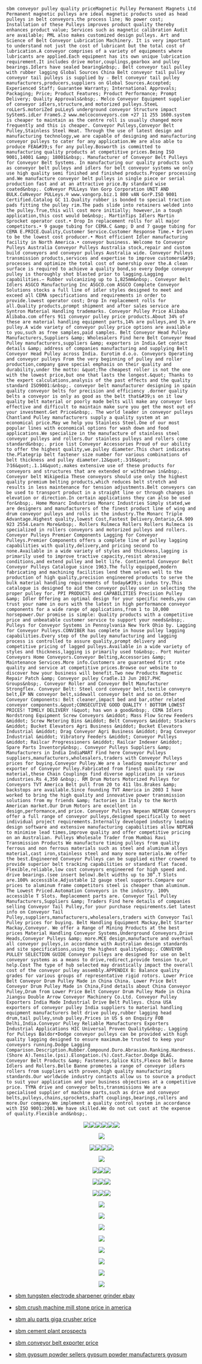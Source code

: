 
```
sbm conveyor pulley quality priceMagnetic Pulley Permanent Magnets Ltd Permanent magnetic pulleys are ideal magnetic products used as head pulleys in belt conveyors.the process line; No power cost; Installation of these Pulleys improves product quality thereby enhances product value; Services such as magnetic calibration Audit are available; PML also makes customized design pulleys. Art and Science of Belt Conveyor Lubrication Machinery. It is very important to understand not just the cost of lubricant but the total cost of lubrication.A conveyor comprises of a variety of equipments where lubricants are applied.Each equipment has its own unique lubrication requirement.It includes drive motor,couplings,gearbox and pulley bearings.Idlers have sealed bearing&nbsp;. Belt conveyor tail pulley with rubber lagging Global Sources China Belt conveyor tail pulley conveyor tail pulleys is supplied by ☆ Belt conveyor tail pulley manufacturers,producers,suppliers on Global Sources.Accepted; Experienced Staff; Guarantee Warranty; International Approvals; Packaging; Price; Product Features; Product Performance; Prompt Delivery; Quality Approvals&nbsp;. Melco Conveyor Equipment supplier of conveyor idlers,structure,and motorized pulleys.SteeL roLLerS.motoriZed puLLeyS underground conveyor Structure impact SyStemS.idLer FrameS.2 www.melcoconveyors.com +27 11 255 1600.system is cheaper to maintain as the centre roll is usually changed more frequently and this is cheaper. Conveyor Pulleys,Conveyor Belt Pulley,Stainless Steel Heat. Through the use of latest design and manufacturing technology,we are capable of designing and manufacturing conveyor pulleys to cater for any application.We are also able to produce FEA&#39;s for any pulley.Bosworth is committed to manufacturing quality products at competitive prices.Being ISO 9001,14001 &amp; 18001&nbsp;. Manufacturer of Conveyor Belt Pulleys for Conveyor Belt Systems. In manufacturing our quality products such as conveyor belt pulleys and idlers for belt conveyor systems we only use high quality semi finished and finished products.Proper processing and.We manufacture conveyor belt pulleys in single piece or serial production fast and at an attractive price.By standard wise coated&nbsp;. CoNveyor PULLeys Van Gorp Corporation UNIT AND BULK.CoNveyor PULLeys.® www.vangorp.biz.1 800 vAN GorP.ISO 9001 Certified.Catalog GC 11.Quality rubber is bonded to special traction pads fitting the pulley rim.The pads slide into retainers welded into the pulley.True,this will cost more initially; however,in a tough application,this cost would be&nbsp;. MartinTips Idlers Martin Sprocket operator cost.• Drop In replacement rolls for all major competitors.• 9 gauge tubing for CEMA.C &amp; D and 7 gauge tubing for CEMA E.PRICE.Quality,Customer Service.Customer Response Time.• Driven to be the lowest cost producer.• Most efficient Idler manufacturing facility in North America.• conveyor business. Welcome to Conveyor Pulleys Australia Conveyor Pulleys Australia stock,repair and custom build conveyors and conveyor pulleys Australia wide. Conveyor Pulleys transmission products,services and expertise to improve customers&#39; processes and optimize the total cost of ownership over the.A clean surface is required to achieve a quality bond,so every Dodge conveyor pulley is thoroughly shot blasted prior to lagging.Lagging capabilities.− Rubber vulcanizing up to 1,825mm&nbsp;. Conveyor Belt Idlers ASGCO Manufacturing Inc ASGCO.com ASGCO Complete Conveyor Solutions stocks a full line of idler styles designed to meet and exceed all CEMA specifications and requirements in order to provide.lowest operator cost; Drop In replacement rolls for all.Quality products,prompt shipment and after sales service are Syntron Material Handling trademarks. Conveyor Pulley Price Alibaba Alibaba.com offers 911 conveyor pulley price products.About 34% of these are material handling equipment parts,14% are pulleys,and 1% are pulley.A wide variety of conveyor pulley price options are available to you,such as free samples,paid samples. Belt Conveyor Head Pulley Manufacturers,Suppliers &amp; Wholesalers Find here Belt Conveyor Head Pulley manufacturers,suppliers &amp; exporters in India.Get contact details &amp; address of companies manufacturing and supplying Belt Conveyor Head Pulley across India. Eurotim d.o.o. Conveyors Operating and conveyor pulleys From the very beginning of pulley and roller production,company gave special emphasis on their quality and durability,under the motto: &quot;The cheapest roller is not the one with the lowest price,but one that lasts the longest.&quot; Thanks to the expert calculations,analysis of the past effects and the quality standard ISO9001:&nbsp;. conveyor belt manufacturer designing in spain quality conveyor belts for precision and efficiency .dorner quality belts a conveyor is only as good as the belt that&#39;s on it low quality belt material or poorly made belts will make any conveyor less effective and difficult to maintain make sure you get the most out of your investment.Get Price&nbsp;. The world leader in conveyor pulleys Chantland Pulley manufacturers supply a quality system at an economical price.May we help you Stainless Steel.One of our most popular lines with economical options for wash down and food applications.We specialize in the manufacture of stainless steel conveyor pulleys and rollers.Our stainless pulleys and rollers come standard&nbsp;. price list Conveyor Accessories Proud of our ability to offer the highest quality,we.pulley diameter.This chart indicates the.Plategrip belt fastener size number for various combinations of belt thickness and pulley diameter.12&quot;.3⁄16&quot; 7⁄16&quot;.1.14&quot;.makes extensive use of these products for conveyors and structures that are extended or withdrawn in&nbsp;. Conveyor belt Wikipedia These conveyors should use only the highest quality premium belting products,which reduces belt stretch and results in less maintenance for tension adjustments.Belt conveyors can be used to transport product in a straight line or through changes in elevation or direction.In certain applications they can also be used for&nbsp;. Home Monarc Industries Monarc Industries Simply stated,we are designers and manufacturers of the finest product line of wing and drum conveyor pulleys and rolls in the industry.The Monarc Triple Advantage.Highest quality,lowest Cost,Fastest Delivery.Ontario,CA.909 923 2554.Learn More&nbsp;. Rollers Rulmeca Rollers Rollers Rulmeca is specialized in rollers conveyors and motorized pulleys and rollers. Conveyor Pulleys Premier Components Lagging for Conveyor Pulleys.Premier Components offers a complete line of pulley lagging capabilities with quality,delivery,and pricing second to none.Available in a wide variety of styles and thickness,lagging is primarily used to improve tractive capacity,resist abrasive conditions,and extend pulley and belt life. Continental Conveyor Belt Conveyor Pulleys Catalogue since 1963.The fully equipped,modern fabricating and machining facilities lend them selves well to the production of high quality,precision engineered products to serve the bulk material handling requirements of today&#39;s indus try.This catalogue is designed to aid the conveyor pulley user in selecting the proper pulley for. PPI PRODUCTS and CAPABILITIES Precision Pulley &amp; Idler Offering an optimal design for your specific needs,you can trust your name in ours with the latest in high performance conveyor components for a wide range of applications,from 1 to 10,000 horsepower.Our promise is simple: Quality products with a competitive price and unbeatable customer service to support your needs&nbsp;. Pulleys for Conveyor Systems in Pennsylvania New York Ohio by. Lagging for Conveyor Pulleys.CONVIBER has complete in house pulley lagging capabilities.Every step of the pulley manufacturing and lagging process is controlled to assure quality,prompt delivery and competitive pricing of lagged pulleys.Available in a wide variety of styles and thickness,lagging is primarily used to&nbsp;. Port Hunter Conveyors Home Conveyors.Conveyor Belting,Accessories &amp; Maintenance Services.More info.Customers are guaranteed first rate quality and service at competitive prices.Browse our website to discover how your business will benefit.Two new Products Magnetic Repair Patch &amp; Conveyor pulley Cradle.13 Jun 2017.PHC Groups&nbsp;. Conveyor Roller and Conveyor Belt Manufacturer Strongflex. Conveyor Belt: Steel cord conveyor belt,textile conveyro belt,EP NN conveyor belt,sidewall conveyor belt and so on.Other Conveyor Components: Belt cleaner,impact bed and bar,other related conveyor components.&quot;CONSECUTIVE GOOD QUALITY ! BOTTOM LOWEST PRICES! TIMELY DELIVERY !&quot; has won a good&nbsp;. CEMA Idlers Nordstrong Equipment Screw Conveyors &middot; Mass Flow Screw Feeders &middot; Screw Metering Bins &middot; Belt Conveyors &middot; Stackers &middot; Bucket Elevators Agri Business &middot; Bucket Elevators Industrial &middot; Drag Conveyor Agri Business &middot; Drag Conveyor Industrial &middot; Vibratory Feeders &middot; Conveyor Pulleys &middot; Railcar Progressioners &middot; Railcar Indexer &middot; Spare Parts Inventory&nbsp;. Conveyor Pulleys Suppliers &amp; Manufacturers in India IndiaMART Find here Conveyor Pulleys suppliers,manufacturers,wholesalers,traders with Conveyor Pulleys prices for buying.Conveyor Pulley.We are a leading manufacturer and exporter of Conveyor Pulley.Fabricated from finest quality raw material,these Chain Couplings find diverse application in various industries.Rs 4,350 &nbsp;. RM Drum Motors Motorized Pulleys for Conveyors TVT America Belt pull from 20 to 411 lbs.Brakes &amp; backstops are available.Since founding TVT America in 2003 I have worked to bring the high quality and innovative power transmission solutions from my friends &amp; factories in Italy to the North American market.Our Drum Motors are excellent in design,performance,and price. Conveyor Pulleys Nepean NEPEAN Conveyors offer a full range of conveyor pulleys,designed specifically to meet individual project requirements.Internally developed industry leading design software and extensive manufacturing capabilities allow NEPEAN to minimise lead times,improve quality and offer competitive pricing on an Australian. Pulleys Wholesale Trader from Mumbai Ravi Transmission Products We manufacture timing pulleys from quality ferrous and non ferrous materials such as steel and aluminum alloys material,cast iron,stainless steel and many more materials.We offer the best.Engineered Conveyor Pulleys can be supplied either crowned to provide superior belt tracking capabilities or standard flat faced. Flexible,reliable,low cost conveyors engineered for high speed and. drive bearings.(see insert below).Belt widths up to 30”.T Slots are.100% accessible.Adjustable 12 gauge steel supports.Compare our prices to aluminum frame competitors steel is cheaper than aluminum. The Lowest Priced.Automation Conveyors in the industry. 100% accessible T Slots. Replacement parts are. Conveyor Tail Pulley Manufacturers,Suppliers &amp; Traders Find here details of companies selling Conveyor Tail Pulley,for your purchase requirements.Get latest info on Conveyor Tail Pulley,suppliers,manufacturers,wholesalers,traders with Conveyor Tail Pulley prices for buying. Belt Handling Equipment Mackay,Belt Starter Mackay,Conveyor. We offer a Range of Mining Products at the best prices Material Handling Conveyor Systems,Underground Conveyors,Drive Heads,Conveyor Pulleys &amp; more.MCE design,manufacture and overhaul all conveyor pulleys,in accordance with Australian design standards and site specifications,using the highest quality&nbsp;. CONVEYOR PULLEY SELECTION GUIDE Conveyor pulleys are designed for use on belt conveyor systems as a means to drive,redirect,provide tension to,or help.Cost The type of hub selected may drastically impact the overall cost of the conveyor pulley assembly.APPENDIX B: Balance quality grades for various groups of representative rigid rotors. Lower Price Belt Conveyor Drum Pulley Made in China China. Lower Price Belt Conveyor Drum Pulley Made in China,Find details about China Conveyor Pulley,Drum from Lower Price Belt Conveyor Drum Pulley Made in China Jiangsu Double Arrow Conveyor Machinery Co.Ltd. Conveyor Pulley Exporters India Made Industrial Drive Belt Pulleys. China USA exporters of conveyor pulley India suppliers to material handling equipment manufacturers belt drive pulley,rubber lagging head drum,tail pulley,snub pulley.Prices in US $ on Enquiry FOB Delhi,India.Conveyor Pulley Reliable Manufacturers Exporters Industrial Applications HIC Universal Proven Quality&nbsp;. Lagging for Pulleys Baldor•Dodge conveyor pulleys can be provided with high quality lagging designed to ensure maximum.be trusted to keep your conveyors running.Dodge Lagging Comparison.Description.Rubber.Compound.Duro.Abrasion.Ranking.Hardness.(Shore A).Tensile.(psi).Elongation.(%).Cost.Factor.Dodge DLAG. Conveyor Belt Products &amp; Fasteners,Splice Kits,Flexco Belle Banne Idlers and Rollers.Belle Banne promotes a range of conveyor idlers rollers from suppliers with proven,high quality manufacturing standards.Our worldwide industry contacts allow us to source a product to suit your application and your business objectives at a competitive price. TYMA drive and conveyor belts,transmissions We are a specialised supplier of machine parts,such as drive and conveyor belts,pulleys,chains,sprockets,shaft couplings,bearings,rollers and more.Our company.We implement a quality control system in accordance with ISO 9001:2001.We have skilled.We do not cut cost at the expense of quality.Flexible and&nbsp;. 
```

<div align="center">
  
<a rel="nofollow" href="https://m.shibang-china.com?f=github&k=sbm+conveyor+pulley+quality+price"><img src="https://static.shibang-china.com/en/l.png"></a><img src="https://static.shibang-china.com/en/hw.png"><a rel="nofollow" href="https://m.shibang-china.com/product/?f=github&k=sbm+conveyor+pulley+quality+price"><img src="https://static.shibang-china.com/en/p.png"></a><a rel="nofollow" href="https://m.shibang-china.com/cases/?f=github&k=sbm+conveyor+pulley+quality+price"><img src="https://static.shibang-china.com/en/c.png"></a><a rel="nofollow" href="https://m.shibang-china.com/news/?f=github&k=sbm+conveyor+pulley+quality+price"><img src="https://static.shibang-china.com/en/n.png"></a><a rel="nofollow" href="https://m.shibang-china.com?f=github&k=sbm+conveyor+pulley+quality+price"><img src="https://static.shibang-china.com/en/m.png"></a>

<a rel="nofollow" href="https://m.shibang-china.com/product/?f=github&k=sbm+conveyor+pulley+quality+price"><img src="https://static.shibang-china.com/en/b.jpg"></a>
  
<a rel="nofollow" href="https://m.shibang-china.com/solution-aggregate.html?f=github&k=sbm+conveyor+pulley+quality+price"><img src="https://static.shibang-china.com/en/a.jpg"></a><a rel="nofollow" href="https://m.shibang-china.com/solution-mine.html?f=github&k=sbm+conveyor+pulley+quality+price"><img src="https://static.shibang-china.com/en/m.jpg"></a><a rel="nofollow" href="https://m.shibang-china.com/solution-mill.html?f=github&k=sbm+conveyor+pulley+quality+price"><img src="https://static.shibang-china.com/en/g.jpg"></a><a rel="nofollow" href="https://m.shibang-china.com/solution-epc.html?f=github&k=sbm+conveyor+pulley+quality+price"><img src="https://static.shibang-china.com/en/e.jpg"></a>

<a rel="nofollow" href="https://m.shibang-china.com/product/?f=github&k=sbm+conveyor+pulley+quality+price"><img src="https://static.shibang-china.com/en/a-p.png"></a>

<a rel="nofollow" href="https://m.shibang-china.com/product/crusher/c6x.html?f=github&k=sbm+conveyor+pulley+quality+price"><img src="https://static.shibang-china.com/en/j.jpg"></a><a rel="nofollow" href="https://m.shibang-china.com/product/crusher/ci5x.html?f=github&k=sbm+conveyor+pulley+quality+price"><img src="https://static.shibang-china.com/en/i.jpg"></a><a rel="nofollow" href="https://m.shibang-china.com/product/crusher/hst.html?f=github&k=sbm+conveyor+pulley+quality+price"><img src="https://static.shibang-china.com/en/c.jpg"></a>

<a rel="nofollow" href="https://m.shibang-china.com/product/mill/mtw.html?f=github&k=sbm+conveyor+pulley+quality+price"><img src="https://static.shibang-china.com/en/mtw.jpg"></a><a rel="nofollow" href="https://m.shibang-china.com/product/mill/scm.html?f=github&k=sbm+conveyor+pulley+quality+price"><img src="https://static.shibang-china.com/en/scm.jpg"></a><a rel="nofollow" href="https://m.shibang-china.com/product/mill/lm.html?f=github&k=sbm+conveyor+pulley+quality+price"><img src="https://static.shibang-china.com/en/lm.jpg"></a>

<a rel="nofollow" href="https://m.shibang-china.com/product/sand/vsi6x.html?f=github&k=sbm+conveyor+pulley+quality+price"><img src="https://static.shibang-china.com/en/6x.jpg"></a><a rel="nofollow" href="https://m.shibang-china.com/product/sand/vu.html?f=github&k=sbm+conveyor+pulley+quality+price"><img src="https://static.shibang-china.com/en/vu.jpg"></a><a rel="nofollow" href="https://m.shibang-china.com/product/mobile/klun.html?f=github&k=sbm+conveyor+pulley+quality+price"><img src="https://static.shibang-china.com/en/k.jpg"></a>

<a rel="nofollow" href="https://m.shibang-china.com/cases/?f=github&k=sbm+conveyor+pulley+quality+price"><img src="https://static.shibang-china.com/en/case.png"></a>

<a rel="nofollow" href="https://m.shibang-china.com/cases/aggregate/202.html?f=github&k=sbm+conveyor+pulley+quality+price"><img src="https://static.shibang-china.com/en/c-1.jpg"></a>

<a rel="nofollow" href="https://m.shibang-china.com/cases/aggregate/203.html?f=github&k=sbm+conveyor+pulley+quality+price"><img src="https://static.shibang-china.com/en/c-2.jpg"></a>

<a rel="nofollow" href="https://m.shibang-china.com/cases/mill/123.html?f=github&k=sbm+conveyor+pulley+quality+price"><img src="https://static.shibang-china.com/en/c-3.jpg"></a>

<a rel="nofollow" href="https://m.shibang-china.com/contact_us.html?f=github&k=sbm+conveyor+pulley+quality+price"><img src="https://static.shibang-china.com/en/contact.png"></a>

<a rel="nofollow" href="https://swt.shibang-china.com/?f=github&k=sbm+conveyor+pulley+quality+price"><img src="https://static.shibang-china.com/en/chat.png"></a>

<a rel="nofollow" href="https://whatsapp.shibangsoft.com/WhatsApp.php?f=github&k=sbm+conveyor+pulley+quality+price"><img src="https://static.shibang-china.com/en/whatsapp.png"></a>

<a rel="nofollow" href="https://m.shibang-china.com/?f=github&k=sbm+conveyor+pulley+quality+price"><img src="https://static.shibang-china.com/en/website.png"></a>

</div>


* [sbm tungsten electrode sharpener grinder ebay](sbm%20tungsten%20electrode%20sharpener%20grinder%20ebay.md)

* [sbm crush machine mill stone price in america](sbm%20crush%20machine%20mill%20stone%20price%20in%20america.md)

* [sbm alu parts giga crusher price](sbm%20alu%20parts%20giga%20crusher%20price.md)

* [sbm cement plant prospects](sbm%20cement%20plant%20prospects.md)

* [sbm conveyor belt exporter price](sbm%20conveyor%20belt%20exporter%20price.md)

* [sbm gypsum powder sellers gypsum powder manufacturers gypsum](sbm%20gypsum%20powder%20sellers%20gypsum%20powder%20manufacturers%20gypsum.md)